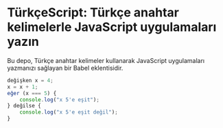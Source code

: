 # TürkçeScript: Türkçe anahtar kelimelerle JavaScript uygulamaları yazın

Bu depo, Türkçe anahtar kelimeler kullanarak JavaScript uygulamaları yazmanızı sağlayan bir Babel eklentisidir.


```js
değişken x = 4;
x = x + 1;
eğer (x === 5) {
    console.log("x 5'e eşit");
} değilse {
    console.log("x 5'e eşit değil");
}
```
